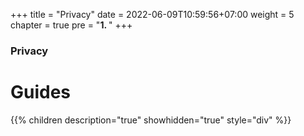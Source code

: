 +++
title = "Privacy"
date = 2022-06-09T10:59:56+07:00
weight = 5
chapter = true
pre = "<b>1. </b>"
+++

### Privacy

# Guides

{{% children description="true" showhidden="true" style="div" %}}
